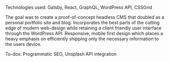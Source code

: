 <p>
Technologies used: Gatsby, React, GraphQL, WordPress API, CSSGrid

The goal was to create a proof-of-concept headless CMS that doubled as a personal portfolio site and blog. Incorporates the best parts of the cutting edge of modern web-design while retaining a client friendly user interface through the WordPress API. Responsive, mobile first design which places a heavy emphasis on efficiently shipping only the necessary information to the users device.

To-dos: Programmatic SEO, Unsplash API integration
</p>
